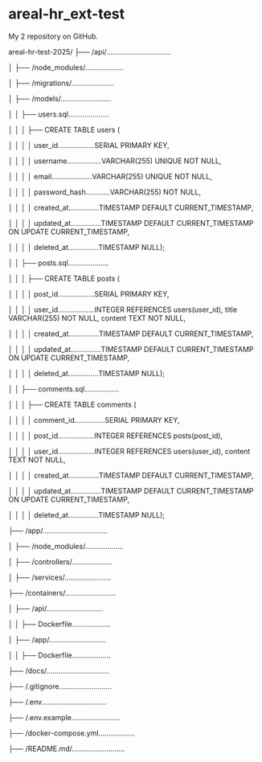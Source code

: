# areal-hr_ext-test
My 2 repository on GitHub.

areal-hr-test-2025/
├── /api/................................

│   ├── /node_modules/...................

│   ├── /migrations/.....................

│   ├── /models/.........................

│   │   ├── users.sql....................

│   │   │   ├── CREATE TABLE users (

│   │   │   │   user_id..................SERIAL PRIMARY KEY,

│   │   │   │   username.................VARCHAR(255) UNIQUE NOT NULL,

│   │   │   │   email....................VARCHAR(255) UNIQUE NOT NULL,

│   │   │   │   password_hash............VARCHAR(255) NOT NULL,

│   │   │   │   created_at...............TIMESTAMP DEFAULT CURRENT_TIMESTAMP,

│   │   │   │   updated_at...............TIMESTAMP DEFAULT CURRENT_TIMESTAMP ON UPDATE CURRENT_TIMESTAMP,

│   │   │   │   deleted_at...............TIMESTAMP NULL);

│   │   ├── posts.sql....................

│   │   │   ├── CREATE TABLE posts (

│   │   │   │   post_id..................SERIAL PRIMARY KEY,

│   │   │   │   user_id..................INTEGER REFERENCES users(user_id), title VARCHAR(255) NOT NULL, content TEXT NOT NULL,

│   │   │   │   created_at...............TIMESTAMP DEFAULT CURRENT_TIMESTAMP,

│   │   │   │   updated_at...............TIMESTAMP DEFAULT CURRENT_TIMESTAMP ON UPDATE CURRENT_TIMESTAMP,

│   │   │   │   deleted_at...............TIMESTAMP NULL);

│   │   ├── comments.sql.................

│   │   │   ├── CREATE TABLE comments (

│   │   │   │   comment_id...............SERIAL PRIMARY KEY,

│   │   │   │   post_id..................INTEGER REFERENCES posts(post_id),

│   │   │   │   user_id..................INTEGER REFERENCES users(user_id), content TEXT NOT NULL,

│   │   │   │   created_at...............TIMESTAMP DEFAULT CURRENT_TIMESTAMP,

│   │   │   │   updated_at...............TIMESTAMP DEFAULT CURRENT_TIMESTAMP ON UPDATE CURRENT_TIMESTAMP,

│   │   │   │   deleted_at...............TIMESTAMP NULL);

├── /app/................................

│   ├── /node_modules/...................

│   ├── /controllers/....................

│   ├── /services/.......................

├── /containers/.........................

│   ├── /api/............................

│   │   ├── Dockerfile...................

│   ├── /app/............................

│   │   ├── Dockerfile...................

├── /docs/...............................

├── /.gitignore..........................

├── /.env................................

├── /.env.example........................

├── /docker-compose.yml..................

├── /README.md/..........................
